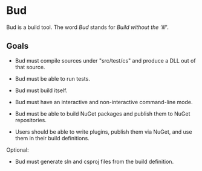 # Bud

Bud is a build tool. The word _Bud_ stands for _Build without the 'ill'_.

## Goals

- Bud must compile sources under "src/test/cs" and produce a DLL out of that source.

- Bud must be able to run tests.

- Bud must build itself.

- Bud must have an interactive and non-interactive command-line mode.

- Bud must be able to build NuGet packages and publish them to NuGet repositories.

- Users should be able to write plugins, publish them via NuGet, and use them in their build definitions.

Optional:

- Bud must generate sln and csproj files from the build definition.